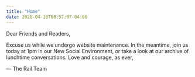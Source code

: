 ```yaml
---
title: "Home"
date: 2020-04-16T00:57:07-04:00
---
```



Dear Friends and Readers,

Excuse us while we undergo website maintenance. In the meantime, join us today at 1pm in our New Social Environment, or take a look at our archive of lunchtime conversations.
Love and courage, as ever,

— The Rail Team